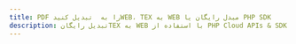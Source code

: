 ---title: PDF را به  تبدیل کنیدWEB، TEX به WEB مبدل رایگان یا PHP SDKdescription: تبدیل رایگانTEX به WEB با استفاده از PHP Cloud APIs & SDK همچنین اسناد PDF را در Cloud ایجاد، ویرایش و رندر کنید.---
